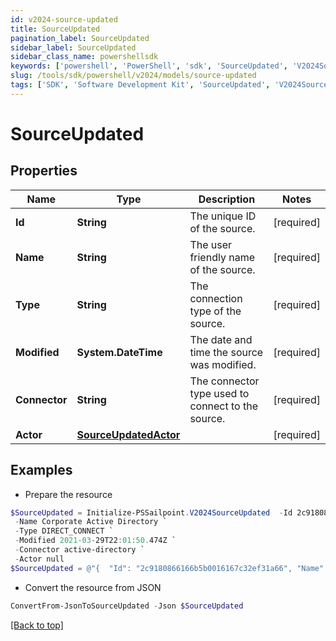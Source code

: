 ```yaml
---
id: v2024-source-updated
title: SourceUpdated
pagination_label: SourceUpdated
sidebar_label: SourceUpdated
sidebar_class_name: powershellsdk
keywords: ['powershell', 'PowerShell', 'sdk', 'SourceUpdated', 'V2024SourceUpdated'] 
slug: /tools/sdk/powershell/v2024/models/source-updated
tags: ['SDK', 'Software Development Kit', 'SourceUpdated', 'V2024SourceUpdated']
---
```



# SourceUpdated

## Properties

Name | Type | Description | Notes
------------ | ------------- | ------------- | -------------
**Id** | **String** | The unique ID of the source. | [required]
**Name** | **String** | The user friendly name of the source. | [required]
**Type** | **String** | The connection type of the source. | [required]
**Modified** | **System.DateTime** | The date and time the source was modified. | [required]
**Connector** | **String** | The connector type used to connect to the source. | [required]
**Actor** | [**SourceUpdatedActor**](source-updated-actor) |  | [required]

## Examples

- Prepare the resource
```powershell
$SourceUpdated = Initialize-PSSailpoint.V2024SourceUpdated  -Id 2c9180866166b5b0016167c32ef31a66 `
 -Name Corporate Active Directory `
 -Type DIRECT_CONNECT `
 -Modified 2021-03-29T22:01:50.474Z `
 -Connector active-directory `
 -Actor null
$SourceUpdated = @"{  "Id": "2c9180866166b5b0016167c32ef31a66", "Name": "Corporate Active Directory", "Type": "DIRECT_CONNECT", "Modified": "2021-03-29T22:01:50.474Z", "Connector": "active-directory", "Actor": null }"@
```

- Convert the resource from JSON
```powershell
ConvertFrom-JsonToSourceUpdated -Json $SourceUpdated
```


[[Back to top]](#) 


